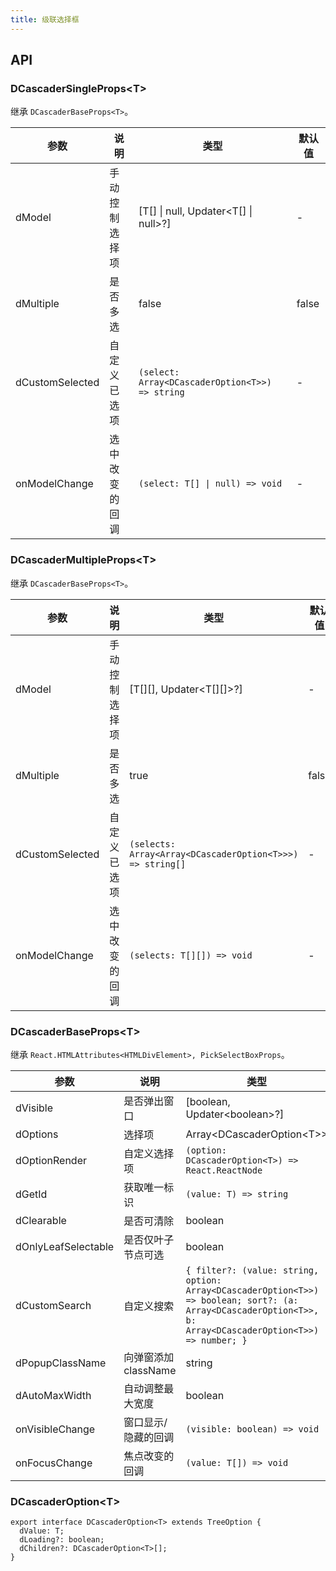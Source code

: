 ```yaml
---
title: 级联选择框
---
```


## API

### DCascaderSingleProps\<T\>

继承 `DCascaderBaseProps<T>`。

<!-- prettier-ignore-start -->
| 参数 | 说明 | 类型 | 默认值 | 
| --- | --- | --- | --- | 
| dModel | 手动控制选择项 | [T[] \| null, Updater\<T[] \| null\>?] | - |
| dMultiple | 是否多选 | false | false |
| dCustomSelected | 自定义已选项 | `(select: Array<DCascaderOption<T>>) => string`  | - |
| onModelChange | 选中改变的回调 | `(select: T[] \| null) => void` | - |
<!-- prettier-ignore-end -->

### DCascaderMultipleProps\<T\>

继承 `DCascaderBaseProps<T>`。

<!-- prettier-ignore-start -->
| 参数 | 说明 | 类型 | 默认值 | 
| --- | --- | --- | --- | 
| dModel | 手动控制选择项 | [T[][], Updater\<T[][]\>?] | - |
| dMultiple | 是否多选 | true | false |
| dCustomSelected | 自定义已选项 | `(selects: Array<Array<DCascaderOption<T>>>) => string[]` | - |
| onModelChange | 选中改变的回调 | `(selects: T[][]) => void` | - |
<!-- prettier-ignore-end -->

### DCascaderBaseProps\<T\>

继承 `React.HTMLAttributes<HTMLDivElement>, PickSelectBoxProps`。

<!-- prettier-ignore-start -->
| 参数 | 说明 | 类型 | 默认值 | 
| --- | --- | --- | --- | 
| dVisible | 是否弹出窗口 | [boolean, Updater\<boolean\>?] | - |
| dOptions | 选择项 | Array\<DCascaderOption\<T\>\> | - |
| dOptionRender | 自定义选择项 | `(option: DCascaderOption<T>) => React.ReactNode` | - |
| dGetId | 获取唯一标识 | `(value: T) => string` | `(value: unknown) => String(value)` |
| dClearable | 是否可清除 | boolean | false |
| dOnlyLeafSelectable | 是否仅叶子节点可选 | boolean | true |
| dCustomSearch | 自定义搜索 | `{ filter?: (value: string, option: Array<DCascaderOption<T>>) => boolean; sort?: (a: Array<DCascaderOption<T>>, b: Array<DCascaderOption<T>>) => number; }` | - |
| dPopupClassName | 向弹窗添加 className | string | - |
| dAutoMaxWidth | 自动调整最大宽度 | boolean | true |
| onVisibleChange | 窗口显示/隐藏的回调 | `(visible: boolean) => void` | - |
| onFocusChange | 焦点改变的回调 | `(value: T[]) => void` | - |
<!-- prettier-ignore-end -->

### DCascaderOption\<T\>

```tsx
export interface DCascaderOption<T> extends TreeOption {
  dValue: T;
  dLoading?: boolean;
  dChildren?: DCascaderOption<T>[];
}
```
